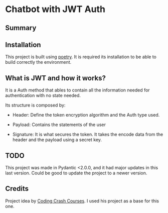 # Chatbot with JWT Auth

## Summary

## Installation

This project is built using [poetry](https://python-poetry.org/). It is required its installation to be able to build correctly the environment.

## What is JWT and how it works?

It is a Auth method that ables to contain all the information needed for authentication with no state needed.

Its structure is composed by:

- Header: Define the token encryption algorithm and the Auth type used.

- Payload: Contains the statements of the user

- Signature: It is what secures the token. It takes the encode data from the header and the payload using a secret key.

## TODO

This project was made in Pydantic <2.0.0, and it had major updates in this last version. Could be good to update the project to a newer version.

## Credits

Project idea by [Coding Crash Courses](https://www.youtube.com/@codingcrashcourses8533). I used his project as a base for this one.